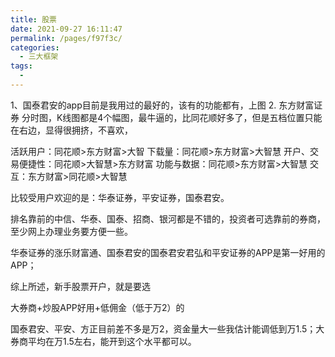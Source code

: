 ```yaml
---
title: 股票
date: 2021-09-27 16:11:47
permalink: /pages/f97f3c/
categories:
  - 三大框架
tags:
  - 
---
```


1、国泰君安的app目前是我用过的最好的，该有的功能都有，上图
2. 东方财富证券 分时图，K线图都是4个幅图，最牛逼的，比同花顺好多了，但是五档位置只能在右边，显得很拥挤，不喜欢，

活跃用户：同花顺>东方财富>大智
下载量：同花顺>东方财富>大智慧
开户、交易便捷性：同花顺>大智慧>东方财富
功能与数据：同花顺>东方财富>大智慧
交互：东方财富>同花顺>大智慧

比较受用户欢迎的是：华泰证券，平安证券，国泰君安。


排名靠前的中信、华泰、国泰、招商、银河都是不错的，投资者可选靠前的券商，至少网上办理业务要方便一些。

华泰证券的涨乐财富通、国泰君安的国泰君安君弘和平安证券的APP是第一好用的APP；

综上所述，新手股票开户，就是要选

大券商+炒股APP好用+低佣金（低于万2）的

国泰君安、平安、方正目前差不多是万2，资金量大一些我估计能调低到万1.5；大券商平均在万1.5左右，能开到这个水平都可以。